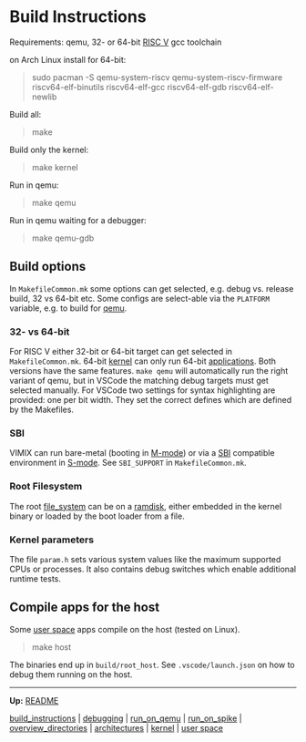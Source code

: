 # Build Instructions

Requirements: qemu, 32- or 64-bit [RISC V](riscv/RISCV.md) gcc toolchain

on Arch Linux install for 64-bit:
> sudo pacman -S qemu-system-riscv qemu-system-riscv-firmware riscv64-elf-binutils riscv64-elf-gcc riscv64-elf-gdb riscv64-elf-newlib

Build all:
> make

Build only the kernel:
> make kernel

Run in qemu:
> make qemu

Run in qemu waiting for a debugger:
> make qemu-gdb


## Build options

In `MakefileCommon.mk` some options can get selected, e.g. debug vs. release build, 32 vs 64-bit etc. Some configs are select-able via the `PLATFORM` variable, e.g. to build for [qemu](run_on_qemu.md).


### 32- vs 64-bit

For RISC V either 32-bit or 64-bit target can get selected in `MakefileCommon.mk`. 64-bit [kernel](kernel/kernel.md) can only run 64-bit [applications](userspace/userspace.md). Both versions have the same features. `make qemu` will automatically run the right variant of qemu, but in VSCode the matching debug targets must get selected manually. For VSCode two settings for syntax highlighting are provided: one per bit width. They set the correct defines which are defined by the Makefiles.


### SBI

VIMIX can run bare-metal (booting in [M-mode](riscv/M-mode.md)) or via a [SBI](riscv/SBI.md) compatible environment in [S-mode](riscv/S-mode.md). See `SBI_SUPPORT` in `MakefileCommon.mk`.


### Root Filesystem

The root [file_system](kernel/file_system/file_system.md) can be on a [ramdisk](kernel/devices/ramdisk.md), either embedded in the kernel binary or loaded by the boot loader from a file.


### Kernel parameters

The file `param.h` sets various system values like the maximum supported CPUs or processes. It also contains debug switches which enable additional runtime tests.


## Compile apps for the host

Some [user space](userspace/userspace.md) apps compile on the host (tested on Linux).

> make host

The binaries end up in `build/root_host`. See `.vscode/launch.json` on how to debug them running on the host.


---
**Up:** [README](../README.md)

[build_instructions](build_instructions.md) | [debugging](debugging.md) | [run_on_qemu](run_on_qemu.md) | [run_on_spike](run_on_spike.md) | [overview_directories](overview_directories.md) | [architectures](architectures.md) | [kernel](kernel/kernel.md) | [user space](userspace/userspace.md)
